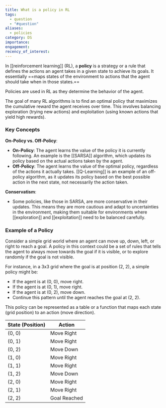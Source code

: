 ```yaml
---
title: What is a policy in RL
tags:
  - question
  - "#question"
aliases:
  - policies
category: DS
importance: 
engagement: 
recency_of_interest:
---
```

In [[reinforcement learning]] (RL), a **policy** is a strategy or a rule that defines the actions an agent takes in a given state to achieve its goals. It essentially ==maps states of the environment to actions that the agent should take when in those states.==

Policies are used in RL as they determine the behavior of the agent. 

The goal of many RL algorithms is to find an optimal policy that maximizes the cumulative reward the agent receives over time. This involves balancing exploration (trying new actions) and exploitation (using known actions that yield high rewards).

### Key Concepts

**On-Policy vs. Off-Policy**:
  - **On-Policy**: The agent learns the value of the policy it is currently following. An example is the [[SARSA]] algorithm, which updates its policy based on the actual actions taken by the agent.
  - **Off-Policy**: The agent learns the value of the optimal policy, regardless of the actions it actually takes. [[Q-Learning]] is an example of an off-policy algorithm, as it updates its policy based on the best possible action in the next state, not necessarily the action taken.

**Conservatism**:
  - Some policies, like those in SARSA, are more conservative in their updates. This means they are more cautious and adapt to uncertainties in the environment, making them suitable for environments where [[exploration]] and [[exploitation]] need to be balanced carefully.

### Example of a Policy

Consider a simple grid world where an agent can move up, down, left, or right to reach a goal. A policy in this context could be a set of rules that tells the agent to always move towards the goal if it is visible, or to explore randomly if the goal is not visible.

For instance, in a 3x3 grid where the goal is at position (2, 2), a simple policy might be:

- If the agent is at (0, 0), move right.
- If the agent is at (0, 1), move right.
- If the agent is at (0, 2), move down.
- Continue this pattern until the agent reaches the goal at (2, 2).

This policy can be represented as a table or a function that maps each state (grid position) to an action (move direction).

|State (Position)|Action|
|---|---|
|(0, 0)|Move Right|
|(0, 1)|Move Right|
|(0, 2)|Move Down|
|(1, 0)|Move Right|
|(1, 1)|Move Right|
|(1, 2)|Move Down|
|(2, 0)|Move Right|
|(2, 1)|Move Right|
|(2, 2)|Goal Reached|
